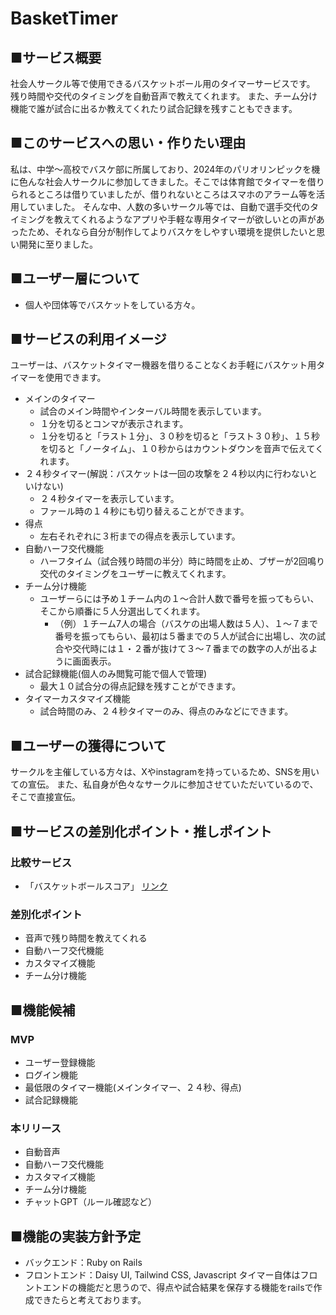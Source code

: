 # BasketTimer

## ■サービス概要

社会人サークル等で使用できるバスケットボール用のタイマーサービスです。
残り時間や交代のタイミングを自動音声で教えてくれます。
また、チーム分け機能で誰が試合に出るか教えてくれたり試合記録を残すこともできます。

## ■このサービスへの思い・作りたい理由

私は、中学〜高校でバスケ部に所属しており、2024年のパリオリンピックを機に色んな社会人サークルに参加してきました。そこでは体育館でタイマーを借りられるところは借りていましたが、借りれないところはスマホのアラーム等を活用していました。
そんな中、人数の多いサークル等では、自動で選手交代のタイミングを教えてくれるようなアプリや手軽な専用タイマーが欲しいとの声があったため、それなら自分が制作してよりバスケをしやすい環境を提供したいと思い開発に至りました。

## ■ユーザー層について

- 個人や団体等でバスケットをしている方々。

## ■サービスの利用イメージ

ユーザーは、バスケットタイマー機器を借りることなくお手軽にバスケット用タイマーを使用できます。

- メインのタイマー
    - 試合のメイン時間やインターバル時間を表示しています。
    - １分を切るとコンマが表示されます。
    - １分を切ると「ラスト１分」、３０秒を切ると「ラスト３０秒」、１５秒を切ると「ノータイム」、１０秒からはカウントダウンを音声で伝えてくれます。
- ２４秒タイマー(解説：バスケットは一回の攻撃を２４秒以内に行わないといけない)
    - ２４秒タイマーを表示しています。
    - ファール時の１４秒にも切り替えることができます。
- 得点
    - 左右それぞれに３桁までの得点を表示しています。
- 自動ハーフ交代機能
    - ハーフタイム（試合残り時間の半分）時に時間を止め、ブザーが2回鳴り交代のタイミングをユーザーに教えてくれます。
- チーム分け機能
    - ユーザーらには予め１チーム内の１〜合計人数で番号を振ってもらい、そこから順番に５人分選出してくれます。
        - （例）１チーム7人の場合（バスケの出場人数は５人）、１〜７まで番号を振ってもらい、最初は５番までの５人が試合に出場し、次の試合や交代時には１・２番が抜けて３〜７番までの数字の人が出るように画面表示。
- 試合記録機能(個人のみ閲覧可能で個人で管理)
    - 最大１０試合分の得点記録を残すことができます。
- タイマーカスタマイズ機能
    - 試合時間のみ、２４秒タイマーのみ、得点のみなどにできます。

## ■ユーザーの獲得について

サークルを主催している方々は、Xやinstagramを持っているため、SNSを用いての宣伝。
また、私自身が色々なサークルに参加させていただいているので、そこで直接宣伝。

## ■サービスの差別化ポイント・推しポイント

### 比較サービス

- 「バスケットボールスコア」 [リンク](https://seeds-digital.com/apps/sports/basketball-scoreboard/)

### 差別化ポイント

- 音声で残り時間を教えてくれる
- 自動ハーフ交代機能
- カスタマイズ機能
- チーム分け機能

## ■機能候補

### MVP

- ユーザー登録機能
- ログイン機能
- 最低限のタイマー機能(メインタイマー、２４秒、得点)
- 試合記録機能

### 本リリース

- 自動音声
- 自動ハーフ交代機能
- カスタマイズ機能
- チーム分け機能
- チャットGPT（ルール確認など）

## ■機能の実装方針予定

- バックエンド：Ruby on Rails
- フロントエンド：Daisy UI, Tailwind CSS, Javascript
タイマー自体はフロントエンドの機能だと思うので、得点や試合結果を保存する機能をrailsで作成できたらと考えております。
